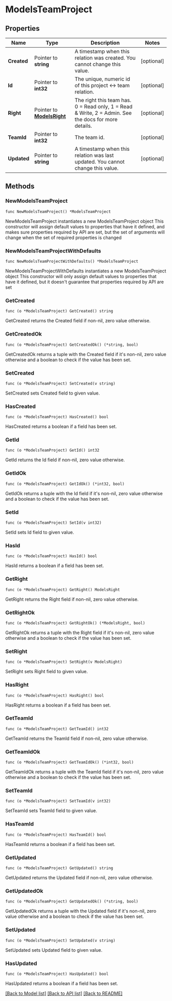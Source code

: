 # ModelsTeamProject

## Properties

Name | Type | Description | Notes
------------ | ------------- | ------------- | -------------
**Created** | Pointer to **string** | A timestamp when this relation was created. You cannot change this value. | [optional] 
**Id** | Pointer to **int32** | The unique, numeric id of this project &lt;-&gt; team relation. | [optional] 
**Right** | Pointer to [**ModelsRight**](ModelsRight.md) | The right this team has. 0 &#x3D; Read only, 1 &#x3D; Read &amp; Write, 2 &#x3D; Admin. See the docs for more details. | [optional] 
**TeamId** | Pointer to **int32** | The team id. | [optional] 
**Updated** | Pointer to **string** | A timestamp when this relation was last updated. You cannot change this value. | [optional] 

## Methods

### NewModelsTeamProject

`func NewModelsTeamProject() *ModelsTeamProject`

NewModelsTeamProject instantiates a new ModelsTeamProject object
This constructor will assign default values to properties that have it defined,
and makes sure properties required by API are set, but the set of arguments
will change when the set of required properties is changed

### NewModelsTeamProjectWithDefaults

`func NewModelsTeamProjectWithDefaults() *ModelsTeamProject`

NewModelsTeamProjectWithDefaults instantiates a new ModelsTeamProject object
This constructor will only assign default values to properties that have it defined,
but it doesn't guarantee that properties required by API are set

### GetCreated

`func (o *ModelsTeamProject) GetCreated() string`

GetCreated returns the Created field if non-nil, zero value otherwise.

### GetCreatedOk

`func (o *ModelsTeamProject) GetCreatedOk() (*string, bool)`

GetCreatedOk returns a tuple with the Created field if it's non-nil, zero value otherwise
and a boolean to check if the value has been set.

### SetCreated

`func (o *ModelsTeamProject) SetCreated(v string)`

SetCreated sets Created field to given value.

### HasCreated

`func (o *ModelsTeamProject) HasCreated() bool`

HasCreated returns a boolean if a field has been set.

### GetId

`func (o *ModelsTeamProject) GetId() int32`

GetId returns the Id field if non-nil, zero value otherwise.

### GetIdOk

`func (o *ModelsTeamProject) GetIdOk() (*int32, bool)`

GetIdOk returns a tuple with the Id field if it's non-nil, zero value otherwise
and a boolean to check if the value has been set.

### SetId

`func (o *ModelsTeamProject) SetId(v int32)`

SetId sets Id field to given value.

### HasId

`func (o *ModelsTeamProject) HasId() bool`

HasId returns a boolean if a field has been set.

### GetRight

`func (o *ModelsTeamProject) GetRight() ModelsRight`

GetRight returns the Right field if non-nil, zero value otherwise.

### GetRightOk

`func (o *ModelsTeamProject) GetRightOk() (*ModelsRight, bool)`

GetRightOk returns a tuple with the Right field if it's non-nil, zero value otherwise
and a boolean to check if the value has been set.

### SetRight

`func (o *ModelsTeamProject) SetRight(v ModelsRight)`

SetRight sets Right field to given value.

### HasRight

`func (o *ModelsTeamProject) HasRight() bool`

HasRight returns a boolean if a field has been set.

### GetTeamId

`func (o *ModelsTeamProject) GetTeamId() int32`

GetTeamId returns the TeamId field if non-nil, zero value otherwise.

### GetTeamIdOk

`func (o *ModelsTeamProject) GetTeamIdOk() (*int32, bool)`

GetTeamIdOk returns a tuple with the TeamId field if it's non-nil, zero value otherwise
and a boolean to check if the value has been set.

### SetTeamId

`func (o *ModelsTeamProject) SetTeamId(v int32)`

SetTeamId sets TeamId field to given value.

### HasTeamId

`func (o *ModelsTeamProject) HasTeamId() bool`

HasTeamId returns a boolean if a field has been set.

### GetUpdated

`func (o *ModelsTeamProject) GetUpdated() string`

GetUpdated returns the Updated field if non-nil, zero value otherwise.

### GetUpdatedOk

`func (o *ModelsTeamProject) GetUpdatedOk() (*string, bool)`

GetUpdatedOk returns a tuple with the Updated field if it's non-nil, zero value otherwise
and a boolean to check if the value has been set.

### SetUpdated

`func (o *ModelsTeamProject) SetUpdated(v string)`

SetUpdated sets Updated field to given value.

### HasUpdated

`func (o *ModelsTeamProject) HasUpdated() bool`

HasUpdated returns a boolean if a field has been set.


[[Back to Model list]](../README.md#documentation-for-models) [[Back to API list]](../README.md#documentation-for-api-endpoints) [[Back to README]](../README.md)


